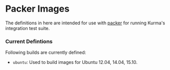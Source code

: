 # Packer Images

The definitions in here are intended for use with [packer](http://packer.io) for
running Kurma's integration test suite.

### Current Defintions

Following builds are currently defined:

* `ubuntu`: Used to build images for Ubuntu 12.04, 14.04, 15.10.

